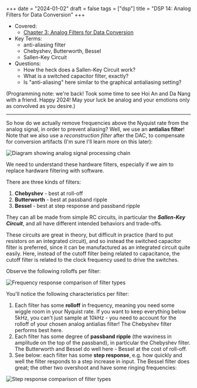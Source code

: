 +++
date = "2024-01-02"
draft = false
tags = ["dsp"]
title = "DSP 14: Analog Filters for Data Conversion"
+++

- Covered:
  - [Chapter 3: Analog Filters for Data Conversion](https://www.dspguide.com/ch3/4.htm)
- Key Terms:
  - anti-aliasing filter
  - Chebyshev, Butterworth, Bessel
  - Sallen-Key Circuit
- Questions:
  - How the heck does a Sallen-Key Circuit work?
  - What is a switched capacitor filter, exactly?
  - Is "anti-aliasing" here similar to the graphical antialiasing setting?

(Programming note: we're back! Took some time to see Hoi An and Da Nang with a friend. Happy 2024! May your luck be analog and your emotions only as convolved as you desire.)

---

So how do we actually remove frequencies above the Nyquist rate from the analog signal, in order to prevent aliasing? Well, we use an **antialias filter**! Note that we also use a *reconstruction filter* after the DAC, to compensate for conversion artifacts (I'm sure I'll learn more on this later):

![Diagram showing analog signal processing chain](https://static.wixstatic.com/media/004b14_dbff20ca923e4402971373aed29a82ea~mv2.png)

We need to understand these hardware filters, especially if we aim to replace hardware filtering with software.

There are three kinds of filters:

1. **Chebyshev** - best at roll-off
2. **Butterworth** - best at passband ripple
3. **Bessel** - best at step response and passband ripple

They can all be made from simple RC circuits, in particular the ***Sallen-Key Circuit***, and all have different intended behaviors and trade-offs. 

These circuits are great in theory, but difficult in practice (hard to put resistors on an integrated circuit), and so instead the switched capacitor filter is preferred, since it can be manufactured as an integrated circuit quite easily. Here, instead of the cutoff filter being related to capacitance, the cutoff filter is related to the clock frequency used to drive the switches.

Observe the following rolloffs per filter:

![Frequency response comparison of filter types](https://static.wixstatic.com/media/004b14_f7fe78d2d2164966aaf35ebb5f355617~mv2.png)

You'll notice the following characteristics per filter:

1. Each filter has some **rolloff** in frequency, meaning you need some wiggle room in your Nyquist rate. If you want to keep everything below 5kHz, you can't just sample at 10kHz - you need to account for the rolloff of your chosen analog antialias filter! The Chebyshev filter performs best here.
2. Each filter has some degree of **passband ripple** (the waviness in amplitude on the top of the passband), in particular the Chebyshev filter. The Butterworth and Bessel do well here - Bessel at the cost of roll-off.
3. See below: each filter has some **step response**, e.g. how quickly and well the filter responds to a step increase in input. The Bessel filter does great; the other two overshoot and have some ringing frequencies:

![Step response comparison of filter types](https://static.wixstatic.com/media/004b14_ab7d7530d39c4b9989e3aaba0e7d9daa~mv2.png)